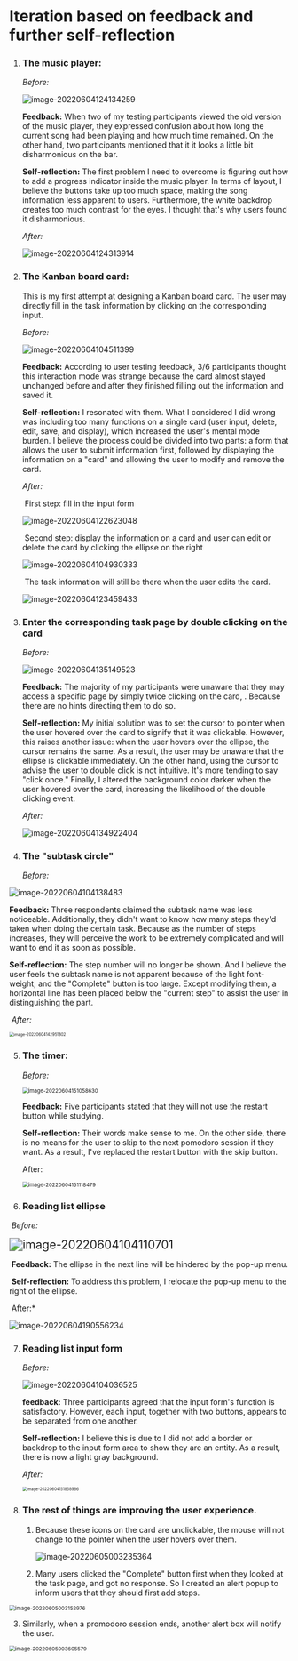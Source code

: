 # Iteration based on feedback and further self-reflection

1. ### **The music player:** 

   *Before:*

   ![image-20220604124134259](.\README.assets\image-20220604124134259.png)

   **Feedback:** When two of my testing participants viewed the old version of the music player, they expressed confusion about how long the current song had been playing and how much time remained. On the other hand, two participants mentioned that it it looks a little bit disharmonious on the bar.

   **Self-reflection:** The first problem I need to overcome is figuring out how to add a progress indicator inside the music player. In terms of layout, I believe the buttons take up too much space, making the song information less apparent to users. Furthermore, the white backdrop creates too much contrast for the eyes. I thought that's why users found it disharmonious.

   *After:*

   ![image-20220604124313914](.\README.assets\image-20220604124313914.png)

   

2. ### **The Kanban board card**: 

   This is my first attempt at designing a Kanban board card. The user may directly fill in the task information by clicking on the corresponding input.

   *Before:* 

   ![image-20220604104511399](.\README.assets\image-20220604104511399.png)

   **Feedback:** According to user testing feedback, 3/6 participants thought this interaction mode was strange because the card almost stayed unchanged before and after they finished filling out the information and saved it.

   **Self-reflection:** I resonated with them. What I considered I did wrong was including too many functions on a single card (user input, delete, edit, save, and display), which increased the user's mental mode burden. I believe the process could be divided into two parts: a form that allows the user to submit information first, followed by displaying the information on a "card" and allowing the user to modify and remove the card.

   

   *After:*

   ​                                                                                                      First step: fill in the input form

   ![image-20220604122623048](.\README.assets\image-20220604122623048.png)

   ​						 Second step: display the information on a card and user can edit or delete the card by clicking the ellipse on the right

   ![image-20220604104930333](.\README.assets\image-20220604104930333.png)

   ​                                                                    The task information will still be there when the user edits the card.

   ![image-20220604123459433](.\README.assets\image-20220604123459433.png)

3. ### **Enter the corresponding task page by double clicking on the card**

   *Before:*

   ![image-20220604135149523](.\README.assets\image-20220604135149523.png)

   **Feedback:** The majority of my participants were unaware that they may access a specific page by simply twice clicking on the card, . Because there are no hints directing them to do so.

   **Self-reflection:** My initial solution was to set the cursor to pointer when the user hovered over the card to signify that it was clickable. However, this raises another issue: when the user hovers over the ellipse, the cursor remains the same. As a result, the user may be unaware that the ellipse is clickable immediately. On the other hand, using the cursor to advise the user to double click is not intuitive. It's more tending to say "click once." Finally, I altered the background color darker when the user hovered over the card, increasing the likelihood of the double clicking event.

   *After:*

   ![image-20220604134922404](.\README.assets\image-20220604134922404.png)

   

4. ### **The "subtask circle"** 

   *Before:*

<img src=".\README.assets\image-20220604104138483.png" alt="image-20220604104138483" style="zoom:;" />

**Feedback:** Three respondents claimed the subtask name was less noticeable. Additionally, they didn't want to know how many steps they'd taken when doing the certain task. Because as the number of steps increases, they will perceive the work to be extremely complicated and will want to end it as soon as possible.

**Self-reflection:** The step number will no longer be shown. And I believe the user feels the subtask name is not apparent because of the light font-weight, and the "Complete" button is too large. Except modifying them, a horizontal line has been placed below the "current step" to assist the user in distinguishing the part.

​       *After:*

<img src=".\README.assets\image-20220604142951802.png" alt="image-20220604142951802" style="zoom: 50%;" />

5. ### **The timer:**

   *Before:*

   <img src=".\README.assets\image-20220604151058630.png" alt="image-20220604151058630" style="zoom: 67%;" />

   **Feedback:** Five participants stated that they will not use the restart button while studying.

   **Self-reflection:**  Their words make sense to me. On the other side, there is no means for the user to skip to the next pomodoro session if they want. As a result, I've replaced the restart button with the skip button.

   

   After: 

   <img src=".\README.assets\image-20220604151118479.png" alt="image-20220604151118479" style="zoom: 67%;" />



6. ### **Reading list ellipse**

​	*Before:*

<img src=".\README.assets\image-20220604104110701.png" alt="image-20220604104110701" style="zoom:150%;" />

​	**Feedback:** The ellipse in the next line will be hindered by the pop-up menu.

​	**Self-reflection:** To address this problem, I relocate the pop-up menu to the right of the ellipse.

​    After:* 

![image-20220604190556234](README.assets/image-20220604190556234.png)



7. ### **Reading list input form**

   *Before:*

   <img src=".\README.assets\image-20220604104036525.png" alt="image-20220604104036525"  />

   

   **feedback:** Three participants agreed that the input form's function is satisfactory. However, each input, together with two buttons, appears to be separated from one another.

   **Self-reflection:** I believe this is due to I did not add a border or backdrop to the input form area to show they are an entity. As a result, there is now a light gray background.

   

   *After:* 

   <img src=".\README.assets\image-20220604151858986.png" alt="image-20220604151858986" style="zoom: 50%;" />

   

8. ### **The rest of things are improving the user experience.**

   1. Because these icons on the card are unclickable, the mouse will not change to the pointer when the user hovers over them.

      ![image-20220605003235364](README.assets/image-20220605003235364.png)

   2. Many users clicked the "Complete" button first when they looked at the task page, and got no response. So I created an alert popup to inform users that they should first add steps.

<img src="README.assets/image-20220605003152976.png" alt="image-20220605003152976" style="zoom: 67%;" />

3. Similarly, when a promodoro session ends, another alert box will notify the user.

<img src="README.assets/image-20220605003605579.png" alt="image-20220605003605579" style="zoom: 67%;" />
